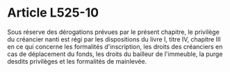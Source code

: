 # Article L525-10

Sous réserve des dérogations prévues par le présent chapitre, le privilège du créancier nanti est régi par les dispositions du livre I, titre IV, chapitre III en ce qui concerne les formalités d'inscription, les droits des créanciers en cas de déplacement du fonds, les droits du bailleur de l'immeuble, la purge desdits privilèges et les formalités de mainlevée.